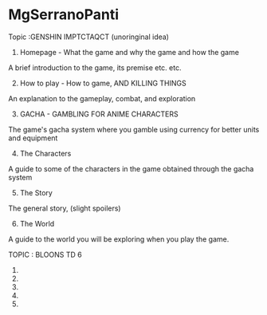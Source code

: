 # MgSerranoPanti

Topic :GENSHIN IMPTCTAQCT (unoringinal idea)

1. Homepage - What the game and why the game and how the game

A brief introduction to the game, its premise etc. etc.

2. How to play - How to game, AND KILLING THINGS

An explanation to the gameplay, combat, and exploration 

3. GACHA - GAMBLING FOR ANIME CHARACTERS

The game's gacha system where you gamble using currency for better units and equipment

4. The Characters

A guide to some of the characters in the game obtained through the gacha system

5. The Story

The general story, (slight spoilers)

6. The World

A guide to the world you will be exploring when you play the game.

TOPIC : BLOONS TD 6

1.
2.
3.
4.
5.
